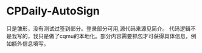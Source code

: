 # CPDaily-AutoSign
只是雏形，没有测试过签到部分。登录部分可用,源代码来源见简介。
代码逻辑不是我写的，我只是做了cqmu的本地化。部分内容需要抓包才可获得具体信息，例如额外信息填写。
